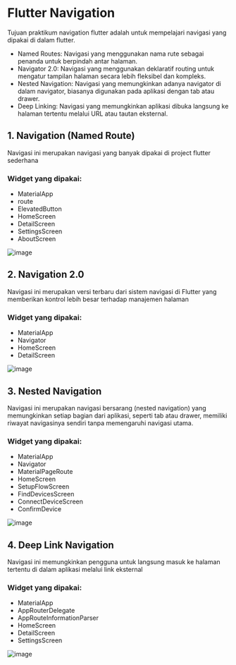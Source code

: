 # Flutter Navigation
Tujuan praktikum navigation flutter adalah untuk mempelajari navigasi yang dipakai di dalam flutter.
- Named Routes: Navigasi yang menggunakan nama rute sebagai penanda untuk berpindah antar halaman.
- Navigator 2.0: Navigasi yang menggunakan deklaratif routing untuk mengatur tampilan halaman secara lebih fleksibel dan kompleks.
- Nested Navigation: Navigasi yang memungkinkan adanya navigator di dalam navigator, biasanya digunakan pada aplikasi dengan tab atau drawer.
- Deep Linking: Navigasi yang memungkinkan aplikasi dibuka langsung ke halaman tertentu melalui URL atau tautan eksternal.

## 1. Navigation (Named Route)
Navigasi ini merupakan navigasi yang banyak dipakai di project flutter sederhana
### Widget yang dipakai:
- MaterialApp
- route
- ElevatedButton
- HomeScreen
- DetailScreen
- SettingsScreen
- AboutScreen

![image](https://github.com/user-attachments/assets/59434c41-5951-4a35-8883-1085a62c93b1)

## 2. Navigation 2.0
Navigasi ini merupakan versi terbaru dari sistem navigasi di Flutter yang memberikan kontrol lebih besar terhadap manajemen halaman
### Widget yang dipakai:
- MaterialApp
- Navigator
- HomeScreen
- DetailScreen

![image](https://github.com/user-attachments/assets/1427f120-5521-472a-a2d2-4c20d40b869b)

## 3. Nested Navigation
Navigasi ini merupakan navigasi bersarang (nested navigation) yang memungkinkan setiap bagian dari aplikasi, seperti tab atau drawer, memiliki riwayat navigasinya sendiri tanpa memengaruhi navigasi utama.
### Widget yang dipakai:
- MaterialApp
- Navigator
- MaterialPageRoute
- HomeScreen
- SetupFlowScreen
- FindDevicesScreen
- ConnectDeviceScreen
- ConfirmDevice

![image](https://github.com/user-attachments/assets/c18ea71f-141f-4cec-bf56-b2636eedd92c)

## 4. Deep Link Navigation
Navigasi ini memungkinkan pengguna untuk langsung masuk ke halaman tertentu di dalam aplikasi melalui link eksternal
### Widget yang dipakai:
- MaterialApp
- AppRouterDelegate
- AppRouteInformationParser
- HomeScreen
- DetailScreen
- SettingsScreen

![image](https://github.com/user-attachments/assets/235dbb5b-6c45-4b80-a7c0-d329074b46f8)
